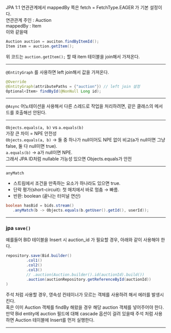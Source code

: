 JPA 1:1 연관관계에서 mappedBy 쪽은 fetch = FetchType.EAGER 가 기본 설정이다.  
연관관계 주인 : Auction  
mappedBy : Item  
이와 같을때

```java
Auction auction = auciton.findByItemId();
Item item = auction.getItem();
```

위 코드는 `auction.getItem();` 할 때 item 테이블을 join해서 가져온다.

---

`@EntityGraph` 를 사용하면 left join해서 값을 가져온다.

```java
@Override
@EntityGraph(attributePaths = {"auction"}) // left join 설정
Optional<Item> findById(@NonNull Long id);
```

---

`@Async` 어노테이션을 사용해서 다른 스레드로 작업을 처리하려면, 같은 클래스의 메서드를 호출해선 안된다.

---

`Objects.equals(a, b)` vs `a.equals(b)`  
가장 큰 차이 = NPE 안전성  
`Objects.equals(a, b)` → 둘 중 하나가 null이어도 NPE 없이 비교(a가 null이면 그냥 false, 둘 다 null이면 true).  
`a.equals(b)` → a가 null이면 NPE.  
그래서 JPA ID처럼 nullable 가능성 있으면 Objects.equals가 안전

---

`anyMatch`

- 스트림에서 조건을 만족하는 요소가 하나라도 있으면 true.
- 단락 평가(short-circuit): 첫 매치에서 바로 멈춤 → 빠름.
- 반환: boolean (끝나는 터미널 연산)

```java
boolean hasBid = bids.stream()
   .anyMatch(b -> Objects.equals(b.getUser().getId(), userId));
```

---

### jpa `save()`

예를들어 BID 테이블을 Insert 시 auction_id 가 필요할 경우, 아래와 같이 사용해야 한다.

```java
repository.save(Bid.builder()
         .col1()
         .col2()
         .col3()
         // .auction(Auction.builder().id(auctionId).build())
         .auction(auctionRepository.getReferenceById(auctionId))
)
```

주석 처럼 사용할 경우, 영속성 컨테이너가 모르는 객체를 사용하려 해서 에러를 발생시킨다.  
혹은 이미 Auction 객체를 findBy 해왔을 경우 해당 auction 객체를 넣어주어야 한다.  
만약 Bid entity에 auction 필드에 대해 cascade 옵션이 걸려 있을때 주석 처럼 사용하면 Auction 테이블에 Insert를 먼저 실행한다.

---

